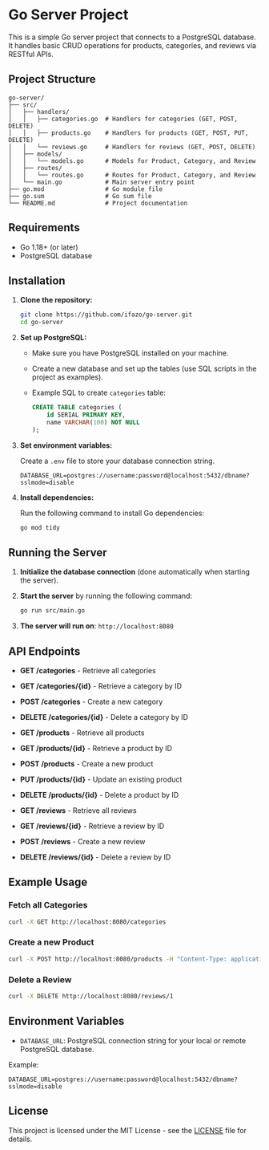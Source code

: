 
# Go Server Project

This is a simple Go server project that connects to a PostgreSQL database. It handles basic CRUD operations for products, categories, and reviews via RESTful APIs.

## Project Structure

```
go-server/
├── src/
│   ├── handlers/          
│   │   ├── categories.go  # Handlers for categories (GET, POST, DELETE)
│   │   ├── products.go    # Handlers for products (GET, POST, PUT, DELETE)
│   │   └── reviews.go     # Handlers for reviews (GET, POST, DELETE)
│   ├── models/
│   │   └── models.go      # Models for Product, Category, and Review
│   ├── routes/
│   │   └── routes.go      # Routes for Product, Category, and Review
│   └── main.go            # Main server entry point
├── go.mod                 # Go module file
├── go.sum                 # Go sum file
└── README.md              # Project documentation
```

## Requirements

- Go 1.18+ (or later)
- PostgreSQL database

## Installation

1. **Clone the repository:**

   ```bash
   git clone https://github.com/ifazo/go-server.git
   cd go-server
   ```

2. **Set up PostgreSQL:**

   - Make sure you have PostgreSQL installed on your machine.
   - Create a new database and set up the tables (use SQL scripts in the project as examples).
   - Example SQL to create `categories` table:

     ```sql
     CREATE TABLE categories (
         id SERIAL PRIMARY KEY,
         name VARCHAR(100) NOT NULL
     );
     ```

3. **Set environment variables:**

   Create a `.env` file to store your database connection string.

   ```env
   DATABASE_URL=postgres://username:password@localhost:5432/dbname?sslmode=disable
   ```

4. **Install dependencies:**

   Run the following command to install Go dependencies:

   ```bash
   go mod tidy
   ```

## Running the Server

1. **Initialize the database connection** (done automatically when starting the server).
2. **Start the server** by running the following command:

   ```bash
   go run src/main.go
   ```

3. **The server will run on**: `http://localhost:8080`

## API Endpoints

- **GET /categories** - Retrieve all categories
- **GET /categories/{id}** - Retrieve a category by ID
- **POST /categories** - Create a new category
- **DELETE /categories/{id}** - Delete a category by ID

- **GET /products** - Retrieve all products
- **GET /products/{id}** - Retrieve a product by ID
- **POST /products** - Create a new product
- **PUT /products/{id}** - Update an existing product
- **DELETE /products/{id}** - Delete a product by ID

- **GET /reviews** - Retrieve all reviews
- **GET /reviews/{id}** - Retrieve a review by ID
- **POST /reviews** - Create a new review
- **DELETE /reviews/{id}** - Delete a review by ID

## Example Usage

### Fetch all Categories

```bash
curl -X GET http://localhost:8080/categories
```

### Create a new Product

```bash
curl -X POST http://localhost:8080/products -H "Content-Type: application/json" -d '{"name": "Product Name", "price": 99.99, "stock": 50, "category_id": 1}'
```

### Delete a Review

```bash
curl -X DELETE http://localhost:8080/reviews/1
```

## Environment Variables

- `DATABASE_URL`: PostgreSQL connection string for your local or remote PostgreSQL database.

Example:

```env
DATABASE_URL=postgres://username:password@localhost:5432/dbname?sslmode=disable
```

## License

This project is licensed under the MIT License - see the [LICENSE](LICENSE) file for details.
